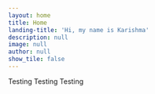 ```yaml
---
layout: home
title: Home
landing-title: 'Hi, my name is Karishma'
description: null
image: null
author: null
show_tile: false
---
```


Testing Testing Testing
